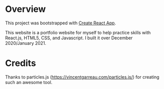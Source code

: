 # Overview

This project was bootstrapped with [Create React App](https://github.com/facebook/create-react-app).

This website is a portfolio website for myself to help practice skills with React.js, HTML5, CSS, and Javascript. 
I built it over December 2020/January 2021. 

# Credits 

Thanks to particles.js (https://vincentgarreau.com/particles.js/) for creating such an awesome tool. 
